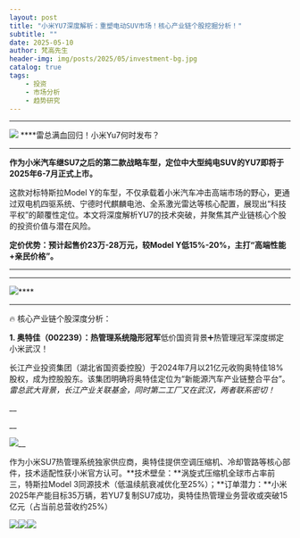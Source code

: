 ```yaml
---
layout: post
title: "小米YU7深度解析：重塑电动SUV市场！核心产业链个股挖掘分析！"
subtitle: ""
date: 2025-05-10
author: 梵高先生
header-img: img/posts/2025/05/investment-bg.jpg
catalog: true
tags:
    - 投资
    - 市场分析
    - 趋势研究
---
```


****

![](https://mmbiz.qpic.cn/sz_mmbiz_jpg/https://mmbiz.qpic.cn/sz_mmbiz_jpg/ViaIfpMVXKTTpxPN9rbGTIecP7zvcxpwh63JrJ9o18ibwzxO4VOlIFdrkgmufJyTYVfYOQW6SoibzlLPULEIrL2aA/640?wx_fmt=jpeg)
****雷总满血回归！小米Yu7何时发布？

****

**作为小米汽车继SU7之后的第二款战略车型，定位中大型纯电SUV的YU7即将于2025年6-7月正式上市。**

这款对标特斯拉Model Y的车型，不仅承载着小米汽车冲击高端市场的野心，更通过双电机四驱系统、宁德时代麒麟电池、全系激光雷达等核心配置，展现出“科技平权”的颠覆性定位。本文将深度解析YU7的技术突破，并聚焦其产业链核心个股的投资价值与潜在风险。

**定价优势：预计起售价23万-28万元，较Model Y低15%-20%，主打“高端性能+亲民价格”。**

****

****

![](https://mmbiz.qpic.cn/sz_mmbiz_jpg/https://mmbiz.qpic.cn/sz_mmbiz_jpg/ViaIfpMVXKTTpxPN9rbGTIecP7zvcxpwhLk06npfV1LtGeE6SIYDOWUhdjX1psFG9ufImiclANvLOGwSx1fWokog/640?wx_fmt=jpeg)****

****

🔥 核心产业链个股深度分析：

**1. 奥特佳（002239）：热管理系统隐形冠军**低价国资背景➕热管理冠军深度绑定小米武汉！

长江产业投资集团（湖北省国资委控股）于2024年7月以21亿元收购奥特佳18%股权，成为控股股东。该集团明确将奥特佳定位为“新能源汽车产业链整合平台”。_雷总武大背景，长江产业关联基金，同时第二工厂又在武汉，两者联系密切！_

__

__

![](https://mmbiz.qpic.cn/sz_mmbiz_jpg/https://mmbiz.qpic.cn/sz_mmbiz_jpg/ViaIfpMVXKTTpxPN9rbGTIecP7zvcxpwhm5It76kms7UEOUhQHzpia3iaFWBbgCfT89B7ia0KM3lc8ryz6lQf429Dw/640?wx_fmt=jpeg)__

作为小米SU7热管理系统独家供应商，奥特佳提供空调压缩机、冷却管路等核心部件，技术适配性获小米官方认可。**技术壁垒：**涡旋式压缩机全球市占率前三，特斯拉Model 3同源技术（低温续航衰减优化至25%）；**订单潜力：**小米2025年产能目标35万辆，若YU7复制SU7成功，奥特佳热管理业务营收或突破15亿元（占当前总营收约25%）

![](https://mmbiz.qpic.cn/sz_mmbiz_jpg/https://mmbiz.qpic.cn/sz_mmbiz_jpg/ViaIfpMVXKTTpxPN9rbGTIecP7zvcxpwht2aZ5EZsCJuB6fLtkw49eOP0pon1MyUMYF7hUw7F5SndYbSZoGuPjw/640?wx_fmt=jpeg)![](https://mmbiz.qpic.cn/sz_mmbiz_jpg/https://mmbiz.qpic.cn/sz_mmbiz_jpg/ViaIfpMVXKTTpxPN9rbGTIecP7zvcxpwhM5V3UGUZEcZnjW3DWdKgrWuEofDTGFiazuUuBXbiaBC4bsbYGuVTvJDg/640?wx_fmt=jpeg)![](https://mmbiz.qpic.cn/sz_mmbiz_jpg/https://mmbiz.qpic.cn/sz_mmbiz_jpg/ViaIfpMVXKTTpxPN9rbGTIecP7zvcxpwh1w5EPgicLsIAYDVLbw3QrDhdYZKOBcyZWRWx0CNECUq1zKCS5oIE32g/640?wx_fmt=jpeg)